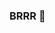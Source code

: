 ### BRRR 👋

<!--
**reylosophy/reylosophy** is a ✨ _special_ ✨ repository because its `README.md` (this file) appears on your GitHub profile.

Viene el contenido!


-->
